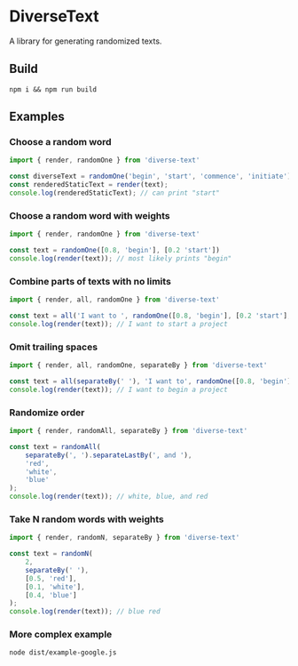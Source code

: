 # DiverseText

A library for generating randomized texts.

## Build

```
npm i && npm run build
```

## Examples

### Choose a random word

```typescript
import { render, randomOne } from 'diverse-text'

const diverseText = randomOne('begin', 'start', 'commence', 'initiate')
const renderedStaticText = render(text);
console.log(renderedStaticText); // can print "start"
```

### Choose a random word with weights

```typescript
import { render, randomOne } from 'diverse-text'

const text = randomOne([0.8, 'begin'], [0.2 'start'])
console.log(render(text)); // most likely prints "begin"
```

### Combine parts of texts with no limits

```typescript
import { render, all, randomOne } from 'diverse-text'

const text = all('I want to ', randomOne([0.8, 'begin'], [0.2 'start'], ' a project')
console.log(render(text)); // I want to start a project
```

### Omit trailing spaces

```typescript
import { render, all, randomOne, separateBy } from 'diverse-text'

const text = all(separateBy(' '), 'I want to', randomOne([0.8, 'begin'], [0.2 'start'], 'a project')
console.log(render(text)); // I want to begin a project
```

### Randomize order

```typescript
import { render, randomAll, separateBy } from 'diverse-text'

const text = randomAll(
    separateBy(', ').separateLastBy(', and '),
    'red',
    'white',
    'blue'
);
console.log(render(text)); // white, blue, and red
```

### Take N random words with weights

```typescript
import { render, randomN, separateBy } from 'diverse-text'

const text = randomN(
    2,
    separateBy(' '),
    [0.5, 'red'],
    [0.1, 'white'],
    [0.4, 'blue']
);
console.log(render(text)); // blue red
```

### More complex example

```
node dist/example-google.js
```